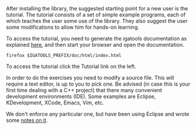 After installing the library, the suggested starting point for a new user
is the tutorial.
The tutorial consists of a set of simple example programs, each of which teaches the user some use of the library. They also suggest the user some modifications to allow him for hands-on learning.

To access the tutorial, you need to generate the igatools documentation as explained [here](Documentation.md), and then start your browser and open the documentation.
```
firefox $IGATOOLS_PREFIX/doc/html/index.html
```
To access the tutorial click the Tutorial link on the left.

In order to do the exercises you need to modify a source file. This will require a text editor, is up to you to pick one. Be advised (in case this is your first time dealing with a C++ project) that there many convenient development environments (IDE). Some examples are Eclipse, KDevelopment, XCode, Emacs, Vim, etc.

We don't enforce any particular one, but have been using Eclipse and wrote some [notes on it](UsingEclipse.md).